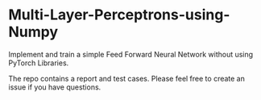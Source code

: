 # Multi-Layer-Perceptrons-using-Numpy
Implement and train a simple Feed Forward Neural Network without using PyTorch Libraries.

The repo contains a report and test cases. Please feel free to create an issue if you have questions.
